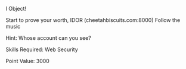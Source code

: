 
I Object!

Start to prove your worth, IDOR (cheetahbiscuits.com:8000)
Follow the music

Hint: Whose account can you see?

Skills Required: Web Security

Point Value: 3000
